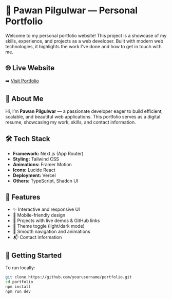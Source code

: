 # 💼 Pawan Pilgulwar — Personal Portfolio

Welcome to my personal portfolio website! This project is a showcase of my skills, experience, and projects as a web developer. Built with modern web technologies, it highlights the work I've done and how to get in touch with me.

## 🌐 Live Website

➡️ [Visit Portfolio](https://your-portfolio-url.vercel.app)

## 📌 About Me

Hi, I’m **Pawan Pilgulwar** — a passionate developer eager to build efficient, scalable, and beautiful web applications. This portfolio serves as a digital resume, showcasing my work, skills, and contact information.

## 🛠️ Tech Stack

- **Framework:** Next.js (App Router)
- **Styling:** Tailwind CSS
- **Animations:** Framer Motion
- **Icons:** Lucide React
- **Deployment:** Vercel
- **Others:** TypeScript, Shadcn UI

## 📂 Features

- ✨ Interactive and responsive UI
- 📱 Mobile-friendly design
- 💼 Projects with live demos & GitHub links
- 🎨 Theme toggle (light/dark mode)
- 🧭 Smooth navigation and animations
- 📬 Contact information

## 🚀 Getting Started

To run locally:

```bash
git clone https://github.com/yourusername/portfolio.git
cd portfolio
npm install
npm run dev
